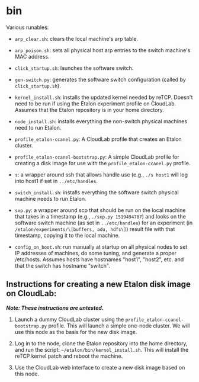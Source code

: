 # bin

Various runables:

- ```arp_clear.sh```: clears the local machine's arp table.

- ```arp_poison.sh```: sets all physical host arp entries to the switch
  machine's MAC address.

- ```click_startup.sh```: launches the software switch.

- ```gen-switch.py```: generates the software switch configuration (called by
  ```click_startup.sh```).

- ```kernel_install.sh```: installs the updated kernel needed by reTCP. Doesn't
  need to be run if using the Etalon experiment profile on CloudLab. Assumes
  that the Etalon repository is in your home directory.

- ```node_install.sh```: installs everything the non-switch physical machines
  need to run Etalon.

- ```profile_etalon-ccanel.py```: A CloudLab profile that creates an Etalon
  cluster.

- ```profile_etalon-ccanel-bootstrap.py```: A simple CloudLab profile for
  creating a disk image for use with the ```profile_etalon-ccanel.py``` profile.

- ```s```: a wrapper around ssh that allows handle use (e.g., ```./s host1```
  will log into host1 if set in ```../etc/handles```.

- ```switch_install.sh```: installs everything the software switch physical
  machine needs to run Etalon.

- ```sxp.py```: a wrapper around scp that should be run on the local machine
  that takes in a timestamp (e.g., ```./sxp.py 1519494787```) and looks on the
  software switch machine (as set in ```../etc/handles```) for an experiment (in
  ```/etalon/experiments/\[buffers, adu, hdfs\]```) result file with that
  timestamp, copying it to the local machine.

- ```config_on_boot.sh```: run manually at startup on all physical nodes to set IP addresses of
  machines, do some tuning, and generate a proper /etc/hosts. Assumes hosts have
  hostnames "host1", "host2", etc. and that the switch has hostname "switch".

## Instructions for creating a new Etalon disk image on CloudLab:

***Note: These instructions are untested.***

1. Launch a dummy CloudLab cluster using the
   ```profile_etalon-ccanel-bootstrap.py``` profile. This will launch a simple
   one-node cluster. We will use this node as the basis for the new disk image.

2. Log in to the node, clone the Etalon repository into the home directory, and
   run the script: ```~/etalon/bin/kernel_install.sh```. This will install the
   reTCP kernel patch and reboot the machine.

3. Use the CloudLab web interface to create a new disk image based on this node.
